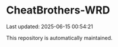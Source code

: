 # CheatBrothers-WRD

Last updated: 2025-06-15 00:54:21

This repository is automatically maintained.
